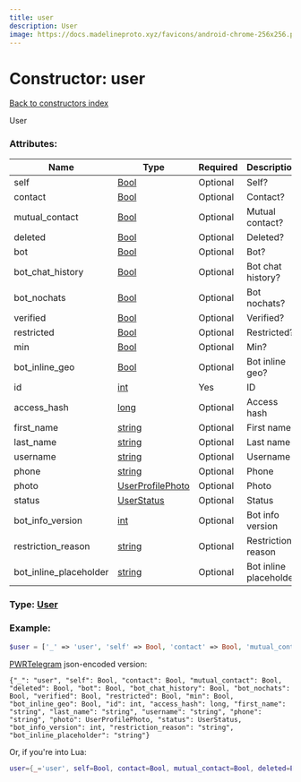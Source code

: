 ```yaml
---
title: user
description: User
image: https://docs.madelineproto.xyz/favicons/android-chrome-256x256.png
---
```

# Constructor: user  
[Back to constructors index](index.md)



User

### Attributes:

| Name     |    Type       | Required | Description |
|----------|---------------|----------|-------------|
|self|[Bool](../types/Bool.md) | Optional|Self?|
|contact|[Bool](../types/Bool.md) | Optional|Contact?|
|mutual\_contact|[Bool](../types/Bool.md) | Optional|Mutual contact?|
|deleted|[Bool](../types/Bool.md) | Optional|Deleted?|
|bot|[Bool](../types/Bool.md) | Optional|Bot?|
|bot\_chat\_history|[Bool](../types/Bool.md) | Optional|Bot chat history?|
|bot\_nochats|[Bool](../types/Bool.md) | Optional|Bot nochats?|
|verified|[Bool](../types/Bool.md) | Optional|Verified?|
|restricted|[Bool](../types/Bool.md) | Optional|Restricted?|
|min|[Bool](../types/Bool.md) | Optional|Min?|
|bot\_inline\_geo|[Bool](../types/Bool.md) | Optional|Bot inline geo?|
|id|[int](../types/int.md) | Yes|ID|
|access\_hash|[long](../types/long.md) | Optional|Access hash|
|first\_name|[string](../types/string.md) | Optional|First name|
|last\_name|[string](../types/string.md) | Optional|Last name|
|username|[string](../types/string.md) | Optional|Username|
|phone|[string](../types/string.md) | Optional|Phone|
|photo|[UserProfilePhoto](../types/UserProfilePhoto.md) | Optional|Photo|
|status|[UserStatus](../types/UserStatus.md) | Optional|Status|
|bot\_info\_version|[int](../types/int.md) | Optional|Bot info version|
|restriction\_reason|[string](../types/string.md) | Optional|Restriction reason|
|bot\_inline\_placeholder|[string](../types/string.md) | Optional|Bot inline placeholder|



### Type: [User](../types/User.md)


### Example:

```php
$user = ['_' => 'user', 'self' => Bool, 'contact' => Bool, 'mutual_contact' => Bool, 'deleted' => Bool, 'bot' => Bool, 'bot_chat_history' => Bool, 'bot_nochats' => Bool, 'verified' => Bool, 'restricted' => Bool, 'min' => Bool, 'bot_inline_geo' => Bool, 'id' => int, 'access_hash' => long, 'first_name' => 'string', 'last_name' => 'string', 'username' => 'string', 'phone' => 'string', 'photo' => UserProfilePhoto, 'status' => UserStatus, 'bot_info_version' => int, 'restriction_reason' => 'string', 'bot_inline_placeholder' => 'string'];
```  

[PWRTelegram](https://pwrtelegram.xyz) json-encoded version:

```
{"_": "user", "self": Bool, "contact": Bool, "mutual_contact": Bool, "deleted": Bool, "bot": Bool, "bot_chat_history": Bool, "bot_nochats": Bool, "verified": Bool, "restricted": Bool, "min": Bool, "bot_inline_geo": Bool, "id": int, "access_hash": long, "first_name": "string", "last_name": "string", "username": "string", "phone": "string", "photo": UserProfilePhoto, "status": UserStatus, "bot_info_version": int, "restriction_reason": "string", "bot_inline_placeholder": "string"}
```


Or, if you're into Lua:

```lua
user={_='user', self=Bool, contact=Bool, mutual_contact=Bool, deleted=Bool, bot=Bool, bot_chat_history=Bool, bot_nochats=Bool, verified=Bool, restricted=Bool, min=Bool, bot_inline_geo=Bool, id=int, access_hash=long, first_name='string', last_name='string', username='string', phone='string', photo=UserProfilePhoto, status=UserStatus, bot_info_version=int, restriction_reason='string', bot_inline_placeholder='string'}

```


